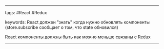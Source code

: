 ____

tags: #React #Redux 

keywords:
React должен "знать" когда нужно обновлять компоненты (store.subscribe сообщает о том, что state обновился)

React компоненты должны быть как можно меньше связаны с Redux
_____

